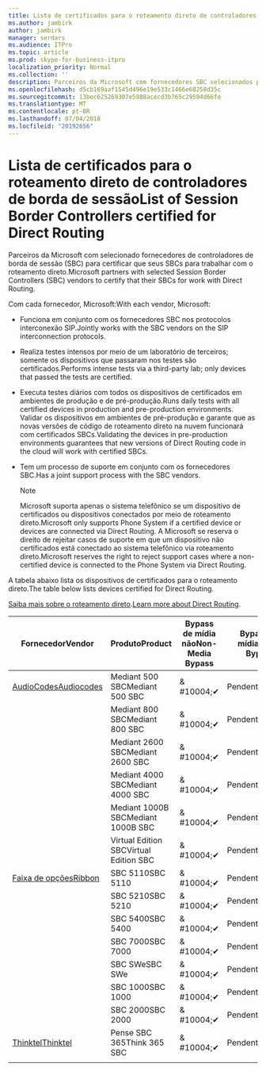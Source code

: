```yaml
---
title: Lista de certificados para o roteamento direto de controladores de borda de sessão
ms.author: jambirk
author: jambirk
manager: serdars
ms.audience: ITPro
ms.topic: article
ms.prod: skype-for-business-itpro
localization_priority: Normal
ms.collection: ''
description: Parceiros da Microsoft com fornecedores SBC selecionados para certificar a seu SBC para trabalham com o roteamento direto.
ms.openlocfilehash: d5cb169aaf1545d496e19e533c1466e68258d35c
ms.sourcegitcommit: 13bec625269307e5988acecd3b765c29594d66fe
ms.translationtype: MT
ms.contentlocale: pt-BR
ms.lasthandoff: 07/04/2018
ms.locfileid: "20192656"
---
```

# <a name="list-of-session-border-controllers-certified-for-direct-routing"></a><span data-ttu-id="493de-103">Lista de certificados para o roteamento direto de controladores de borda de sessão</span><span class="sxs-lookup"><span data-stu-id="493de-103">List of Session Border Controllers certified for Direct Routing</span></span>

<span data-ttu-id="493de-104">Parceiros da Microsoft com selecionado fornecedores de controladores de borda de sessão (SBC) para certificar que seus SBCs para trabalhar com o roteamento direto.</span><span class="sxs-lookup"><span data-stu-id="493de-104">Microsoft partners with selected Session Border Controllers (SBC) vendors to certify that their SBCs for work with Direct Routing.</span></span> 

<span data-ttu-id="493de-105">Com cada fornecedor, Microsoft:</span><span class="sxs-lookup"><span data-stu-id="493de-105">With each vendor, Microsoft:</span></span> 

- <span data-ttu-id="493de-106">Funciona em conjunto com os fornecedores SBC nos protocolos interconexão SIP.</span><span class="sxs-lookup"><span data-stu-id="493de-106">Jointly works with the SBC vendors on the SIP interconnection protocols.</span></span>
- <span data-ttu-id="493de-107">Realiza testes intensos por meio de um laboratório de terceiros; somente os dispositivos que passaram nos testes são certificados.</span><span class="sxs-lookup"><span data-stu-id="493de-107">Performs intense tests via a third-party lab; only devices that passed the tests are certified.</span></span> 
- <span data-ttu-id="493de-108">Executa testes diários com todos os dispositivos de certificados em ambientes de produção e de pré-produção.</span><span class="sxs-lookup"><span data-stu-id="493de-108">Runs daily tests with all certified devices in production and pre-production environments.</span></span> <span data-ttu-id="493de-109">Validar os dispositivos em ambientes de pré-produção e garante que as novas versões de código de roteamento direto na nuvem funcionará com certificados SBCs.</span><span class="sxs-lookup"><span data-stu-id="493de-109">Validating the devices in pre-production environments guarantees that new versions of Direct Routing code in the cloud will work with certified SBCs.</span></span> 
- <span data-ttu-id="493de-110">Tem um processo de suporte em conjunto com os fornecedores SBC.</span><span class="sxs-lookup"><span data-stu-id="493de-110">Has a joint support process with the SBC vendors.</span></span>
 

  > [!NOTE]
  > <span data-ttu-id="493de-111">Microsoft suporta apenas o sistema telefônico se um dispositivo de certificados ou dispositivos conectados por meio de roteamento direto.</span><span class="sxs-lookup"><span data-stu-id="493de-111">Microsoft only supports Phone System if a certified device or devices are connected via Direct Routing.</span></span> <span data-ttu-id="493de-112">A Microsoft se reserva o direito de rejeitar casos de suporte em que um dispositivo não certificados está conectado ao sistema telefônico via roteamento direto.</span><span class="sxs-lookup"><span data-stu-id="493de-112">Microsoft reserves the right to reject support cases where a non-certified device is connected to the Phone System via Direct Routing.</span></span> 

<span data-ttu-id="493de-113">A tabela abaixo lista os dispositivos de certificados para o roteamento direto.</span><span class="sxs-lookup"><span data-stu-id="493de-113">The table below lists devices certified for Direct Routing.</span></span> 

<span data-ttu-id="493de-114">[Saiba mais sobre o roteamento direto](https://techcommunity.microsoft.com/t5/Microsoft-Teams-Blog/Direct-Routing-NOW-in-Public-Preview/ba-p/193915).</span><span class="sxs-lookup"><span data-stu-id="493de-114">[Learn more about Direct Routing](https://techcommunity.microsoft.com/t5/Microsoft-Teams-Blog/Direct-Routing-NOW-in-Public-Preview/ba-p/193915).</span></span> 


|<span data-ttu-id="493de-115">Fornecedor</span><span class="sxs-lookup"><span data-stu-id="493de-115">Vendor</span></span>  |<span data-ttu-id="493de-116">Produto</span><span class="sxs-lookup"><span data-stu-id="493de-116">Product</span></span>  |<span data-ttu-id="493de-117">Bypass de mídia não</span><span class="sxs-lookup"><span data-stu-id="493de-117">Non-Media Bypass</span></span>  |<span data-ttu-id="493de-118">Bypass de mídia</span><span class="sxs-lookup"><span data-stu-id="493de-118">Media Bypass</span></span>  |<span data-ttu-id="493de-119">Versão do software</span><span class="sxs-lookup"><span data-stu-id="493de-119">Software Version</span></span>|
|---------|---------|---------|---------|---------|
|[<span data-ttu-id="493de-120">AudioCodes</span><span class="sxs-lookup"><span data-stu-id="493de-120">Audiocodes</span></span>](https://www.audiocodes.com/solutions-products/products/products-for-microsoft-365/sbcs-media-gateways)    |   <span data-ttu-id="493de-121">Mediant 500 SBC</span><span class="sxs-lookup"><span data-stu-id="493de-121">Mediant 500 SBC</span></span>       |    <span data-ttu-id="493de-122">& #10004;</span><span class="sxs-lookup"><span data-stu-id="493de-122">&#10004;</span></span>     |    <span data-ttu-id="493de-123">Pendente</span><span class="sxs-lookup"><span data-stu-id="493de-123">Pending</span></span>      |     <span data-ttu-id="493de-124">7.20A.200.055</span><span class="sxs-lookup"><span data-stu-id="493de-124">7.20A.200.055</span></span>     |
|  |   <span data-ttu-id="493de-125">Mediant 800 SBC</span><span class="sxs-lookup"><span data-stu-id="493de-125">Mediant 800 SBC</span></span>       |    <span data-ttu-id="493de-126">& #10004;</span><span class="sxs-lookup"><span data-stu-id="493de-126">&#10004;</span></span>      |     <span data-ttu-id="493de-127">Pendente</span><span class="sxs-lookup"><span data-stu-id="493de-127">Pending</span></span>    |      <span data-ttu-id="493de-128">7.20A.200.055</span><span class="sxs-lookup"><span data-stu-id="493de-128">7.20A.200.055</span></span>    |
|     |      <span data-ttu-id="493de-129">Mediant 2600 SBC</span><span class="sxs-lookup"><span data-stu-id="493de-129">Mediant 2600 SBC</span></span>    |     <span data-ttu-id="493de-130">& #10004;</span><span class="sxs-lookup"><span data-stu-id="493de-130">&#10004;</span></span>     |    <span data-ttu-id="493de-131">Pendente</span><span class="sxs-lookup"><span data-stu-id="493de-131">Pending</span></span>     |    <span data-ttu-id="493de-132">7.20A.200.055</span><span class="sxs-lookup"><span data-stu-id="493de-132">7.20A.200.055</span></span>      |
|     |   <span data-ttu-id="493de-133">Mediant 4000 SBC</span><span class="sxs-lookup"><span data-stu-id="493de-133">Mediant 4000 SBC</span></span>       |     <span data-ttu-id="493de-134">& #10004;</span><span class="sxs-lookup"><span data-stu-id="493de-134">&#10004;</span></span>     |    <span data-ttu-id="493de-135">Pendente</span><span class="sxs-lookup"><span data-stu-id="493de-135">Pending</span></span>     |    <span data-ttu-id="493de-136">7.20A.200.055</span><span class="sxs-lookup"><span data-stu-id="493de-136">7.20A.200.055</span></span>      |
|     |    <span data-ttu-id="493de-137">Mediant 1000B SBC</span><span class="sxs-lookup"><span data-stu-id="493de-137">Mediant 1000B  SBC</span></span>   |    <span data-ttu-id="493de-138">& #10004;</span><span class="sxs-lookup"><span data-stu-id="493de-138">&#10004;</span></span>      |  <span data-ttu-id="493de-139">Pendente</span><span class="sxs-lookup"><span data-stu-id="493de-139">Pending</span></span>       |    <span data-ttu-id="493de-140">7.20A.200.055</span><span class="sxs-lookup"><span data-stu-id="493de-140">7.20A.200.055</span></span>   |
|     |   <span data-ttu-id="493de-141">Virtual Edition SBC</span><span class="sxs-lookup"><span data-stu-id="493de-141">Virtual Edition SBC</span></span>    |   <span data-ttu-id="493de-142">& #10004;</span><span class="sxs-lookup"><span data-stu-id="493de-142">&#10004;</span></span>   |<span data-ttu-id="493de-143">Pendente</span><span class="sxs-lookup"><span data-stu-id="493de-143">Pending</span></span>         |     <span data-ttu-id="493de-144">7.20A.200.055</span><span class="sxs-lookup"><span data-stu-id="493de-144">7.20A.200.055</span></span>     |
|[<span data-ttu-id="493de-145">Faixa de opções</span><span class="sxs-lookup"><span data-stu-id="493de-145">Ribbon</span></span>](https://ribboncommunications.com/solutions/enterprise-solutions/microsoft-skype-business)     | <span data-ttu-id="493de-146">SBC 5110</span><span class="sxs-lookup"><span data-stu-id="493de-146">SBC 5110</span></span>    |    <span data-ttu-id="493de-147">& #10004;</span><span class="sxs-lookup"><span data-stu-id="493de-147">&#10004;</span></span>      |   <span data-ttu-id="493de-148">Pendente</span><span class="sxs-lookup"><span data-stu-id="493de-148">Pending</span></span>      |     <span data-ttu-id="493de-149">6.2</span><span class="sxs-lookup"><span data-stu-id="493de-149">V6.2</span></span>     |
|     |<span data-ttu-id="493de-150">SBC 5210</span><span class="sxs-lookup"><span data-stu-id="493de-150">SBC 5210</span></span>     |     <span data-ttu-id="493de-151">& #10004;</span><span class="sxs-lookup"><span data-stu-id="493de-151">&#10004;</span></span>     |    <span data-ttu-id="493de-152">Pendente</span><span class="sxs-lookup"><span data-stu-id="493de-152">Pending</span></span>     |    <span data-ttu-id="493de-153">6.2</span><span class="sxs-lookup"><span data-stu-id="493de-153">V6.2</span></span>      |
|     | <span data-ttu-id="493de-154">SBC 5400</span><span class="sxs-lookup"><span data-stu-id="493de-154">SBC 5400</span></span>     |    <span data-ttu-id="493de-155">& #10004;</span><span class="sxs-lookup"><span data-stu-id="493de-155">&#10004;</span></span>  |    <span data-ttu-id="493de-156">Pendente</span><span class="sxs-lookup"><span data-stu-id="493de-156">Pending</span></span>     |   <span data-ttu-id="493de-157">6.2</span><span class="sxs-lookup"><span data-stu-id="493de-157">V6.2</span></span>    |
|     |<span data-ttu-id="493de-158">SBC 7000</span><span class="sxs-lookup"><span data-stu-id="493de-158">SBC 7000</span></span>     |     <span data-ttu-id="493de-159">& #10004;</span><span class="sxs-lookup"><span data-stu-id="493de-159">&#10004;</span></span>  |    <span data-ttu-id="493de-160">Pendente</span><span class="sxs-lookup"><span data-stu-id="493de-160">Pending</span></span>     |    <span data-ttu-id="493de-161">6.2</span><span class="sxs-lookup"><span data-stu-id="493de-161">V6.2</span></span>      |
|     | <span data-ttu-id="493de-162">SBC SWe</span><span class="sxs-lookup"><span data-stu-id="493de-162">SBC SWe</span></span>  |   <span data-ttu-id="493de-163">& #10004;</span><span class="sxs-lookup"><span data-stu-id="493de-163">&#10004;</span></span>    |    <span data-ttu-id="493de-164">Pendente</span><span class="sxs-lookup"><span data-stu-id="493de-164">Pending</span></span>     |    <span data-ttu-id="493de-165">6.2</span><span class="sxs-lookup"><span data-stu-id="493de-165">V6.2</span></span>      |
|     |<span data-ttu-id="493de-166">SBC 1000</span><span class="sxs-lookup"><span data-stu-id="493de-166">SBC 1000</span></span>   |     <span data-ttu-id="493de-167">& #10004;</span><span class="sxs-lookup"><span data-stu-id="493de-167">&#10004;</span></span>   |     <span data-ttu-id="493de-168">Pendente</span><span class="sxs-lookup"><span data-stu-id="493de-168">Pending</span></span>    |    <span data-ttu-id="493de-169">V7.0.2</span><span class="sxs-lookup"><span data-stu-id="493de-169">V7.0.2</span></span>   |<span data-ttu-id="493de-170">& #10004;</span><span class="sxs-lookup"><span data-stu-id="493de-170">&#10004;</span></span> 
|     | <span data-ttu-id="493de-171">SBC 2000</span><span class="sxs-lookup"><span data-stu-id="493de-171">SBC 2000</span></span>    |     <span data-ttu-id="493de-172">& #10004;</span><span class="sxs-lookup"><span data-stu-id="493de-172">&#10004;</span></span>   |    <span data-ttu-id="493de-173">Pendente</span><span class="sxs-lookup"><span data-stu-id="493de-173">Pending</span></span>     |    <span data-ttu-id="493de-174">V7.0.2</span><span class="sxs-lookup"><span data-stu-id="493de-174">V7.0.2</span></span>      |
|[<span data-ttu-id="493de-175">Thinktel</span><span class="sxs-lookup"><span data-stu-id="493de-175">Thinktel</span></span>](http://www.thinktel.ca/services/think-365/think-365-overview/)     |    <span data-ttu-id="493de-176">Pense SBC 365</span><span class="sxs-lookup"><span data-stu-id="493de-176">Think 365 SBC</span></span>      |  <span data-ttu-id="493de-177">& #10004;</span><span class="sxs-lookup"><span data-stu-id="493de-177">&#10004;</span></span>       |    <span data-ttu-id="493de-178">Pendente</span><span class="sxs-lookup"><span data-stu-id="493de-178">Pending</span></span>     |   <span data-ttu-id="493de-179">V 1.4</span><span class="sxs-lookup"><span data-stu-id="493de-179">V1.4</span></span>       |
|     |         |         |         |         |
